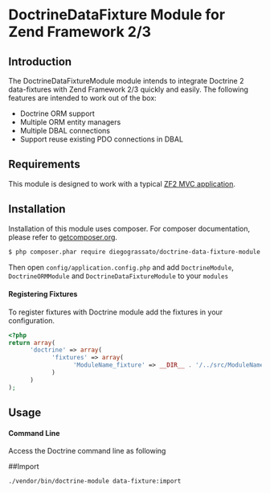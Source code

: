 # DoctrineDataFixture Module for Zend Framework 2/3


## Introduction

The DoctrineDataFixtureModule module intends to integrate Doctrine 2
data-fixtures with Zend Framework 2/3 quickly and easily. The following features
are intended to work out of the box:

  - Doctrine ORM support
  - Multiple ORM entity managers
  - Multiple DBAL connections
  - Support reuse existing PDO connections in DBAL

## Requirements

This module is designed to work with a typical [ZF2 MVC application](https://github.com/zendframework/ZendSkeletonApplication).

## Installation

Installation of this module uses composer. For composer documentation, please
refer to [getcomposer.org](http://getcomposer.org/).

```sh
$ php composer.phar require diegograssato/doctrine-data-fixture-module:*
```

Then open `config/application.config.php` and add `DoctrineModule`,
`DoctrineORMModule` and `DoctrineDataFixtureModule` to your `modules`

#### Registering Fixtures

To register fixtures with Doctrine module add the fixtures in your
configuration.

```php
<?php
return array(
      'doctrine' => array(
            'fixtures' => array(
                  'ModuleName_fixture' => __DIR__ . '/../src/ModuleName/Fixture',
            )
      )
);
```

## Usage

#### Command Line
Access the Doctrine command line as following

##Import
```sh
./vendor/bin/doctrine-module data-fixture:import
```
